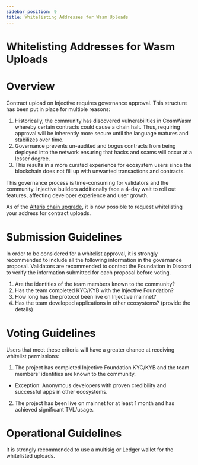 ```yaml
---
sidebar_position: 9
title: Whitelisting Addresses for Wasm Uploads
---
```


# Whitelisting Addresses for Wasm Uploads

# Overview

Contract upload on Injective requires governance approval. This structure has been put in place for multiple reasons:

1. Historically, the community has discovered vulnerabilities in CosmWasm whereby certain contracts could cause a chain halt. Thus, requiring approval will be inherently more secure until the language matures and stabilizes over time.
2. Governance prevents un-audited and bogus contracts from being deployed into the network ensuring that hacks and scams will occur at a lesser degree.
3. This results in a more curated experience for ecosystem users since the blockchain does not fill up with unwanted transactions and contracts.

This governance process is time-consuming for validators and the community. Injective builders additionally face a 4-day wait to roll out features, affecting developer experience and user growth.

As of the [Altaris chain upgrade](../../../nodes/validators/mainnet/canonical_chain_upgrade/canonical-1.13.2.md), it is now possible to request whitelisting your address for contract uploads.

# Submission Guidelines

In order to be considered for a whitelist approval, it is strongly recommended to include all the following information in the governance proposal. Validators are recommended to contact the Foundation in Discord to verify the information submitted for each proposal before voting.

1. Are the identities of the team members known to the community?
2. Has the team completed KYC/KYB with the Injective Foundation?
3. How long has the protocol been live on Injective mainnet?
4. Has the team developed applications in other ecosystems? (provide the details)

# Voting Guidelines

Users that meet these criteria will have a greater chance at receiving whitelist permissions:

1. The project has completed Injective Foundation KYC/KYB and the team members' identities are known to the community.

- Exception: Anonymous developers with proven credibility and successful apps in other ecosystems.

2. The project has been live on mainnet for at least 1 month and has achieved significant TVL/usage.

# Operational Guidelines

It is strongly recommended to use a multisig or Ledger wallet for the whitelisted uploads.
